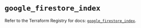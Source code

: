# `google_firestore_index`

Refer to the Terraform Registry for docs: [`google_firestore_index`](https://registry.terraform.io/providers/hashicorp/google-beta/6.43.0/docs/resources/google_firestore_index).

